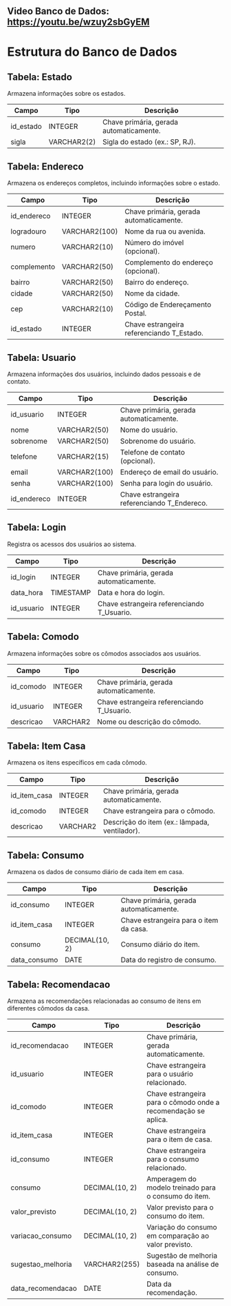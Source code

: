 ## Video Banco de Dados: https://youtu.be/wzuy2sbGyEM

# Estrutura do Banco de Dados

## Tabela: Estado
Armazena informações sobre os estados.

| Campo       | Tipo         | Descrição                                   |
|-------------|--------------|---------------------------------------------|
| id_estado   | INTEGER      | Chave primária, gerada automaticamente.     |
| sigla       | VARCHAR2(2)  | Sigla do estado (ex.: SP, RJ).              |


## Tabela: Endereco
Armazena os endereços completos, incluindo informações sobre o estado.

| Campo        | Tipo            | Descrição                                    |
|--------------|-----------------|----------------------------------------------|
| id_endereco  | INTEGER         | Chave primária, gerada automaticamente.      |
| logradouro   | VARCHAR2(100)   | Nome da rua ou avenida.                      |
| numero       | VARCHAR2(10)    | Número do imóvel (opcional).                 |
| complemento  | VARCHAR2(50)    | Complemento do endereço (opcional).          |
| bairro       | VARCHAR2(50)    | Bairro do endereço.                          |
| cidade       | VARCHAR2(50)    | Nome da cidade.                              |
| cep          | VARCHAR2(10)    | Código de Endereçamento Postal.              |
| id_estado    | INTEGER         | Chave estrangeira referenciando T_Estado.    |


## Tabela: Usuario
Armazena informações dos usuários, incluindo dados pessoais e de contato.

| Campo       | Tipo            | Descrição                                    |
|-------------|-----------------|----------------------------------------------|
| id_usuario  | INTEGER         | Chave primária, gerada automaticamente.      |
| nome        | VARCHAR2(50)    | Nome do usuário.                             |
| sobrenome   | VARCHAR2(50)    | Sobrenome do usuário.                        |
| telefone    | VARCHAR2(15)    | Telefone de contato (opcional).              |
| email       | VARCHAR2(100)   | Endereço de email do usuário.                |
| senha       | VARCHAR2(100)   | Senha para login do usuário.                 |
| id_endereco | INTEGER         | Chave estrangeira referenciando T_Endereco.  |


## Tabela: Login
Registra os acessos dos usuários ao sistema.

| Campo       | Tipo        | Descrição                                    |
|-------------|-------------|----------------------------------------------|
| id_login    | INTEGER     | Chave primária, gerada automaticamente.      |
| data_hora   | TIMESTAMP   | Data e hora do login.                        |
| id_usuario  | INTEGER     | Chave estrangeira referenciando T_Usuario.   |



## Tabela: Comodo
Armazena informações sobre os cômodos associados aos usuários.

| Campo       | Tipo        | Descrição                                    |
|-------------|-------------|----------------------------------------------|
| id_comodo   | INTEGER     | Chave primária, gerada automaticamente.      |
| id_usuario  | INTEGER     | Chave estrangeira referenciando T_Usuario.   |
| descricao   | VARCHAR2    | Nome ou descrição do cômodo.                 |



## Tabela: Item Casa
Armazena os itens específicos em cada cômodo.

| Campo              | Tipo        | Descrição                                      |
|--------------------|-------------|------------------------------------------------|
| id_item_casa       | INTEGER     | Chave primária, gerada automaticamente.        |
| id_comodo          | INTEGER     | Chave estrangeira para o cômodo.               |
| descricao          | VARCHAR2    | Descrição do item (ex.: lâmpada, ventilador).  |


## Tabela: Consumo
Armazena os dados de consumo diário de cada item em casa.

| Campo        | Tipo        | Descrição                                      |
|--------------|-------------|------------------------------------------------|
| id_consumo   | INTEGER     | Chave primária, gerada automaticamente.        |
| id_item_casa | INTEGER     | Chave estrangeira para o item da casa.         |
| consumo      | DECIMAL(10, 2) | Consumo diário do item.                     |
| data_consumo | DATE        | Data do registro de consumo.                   |

## Tabela: Recomendacao
Armazena as recomendações relacionadas ao consumo de itens em diferentes cômodos da casa.

| Campo              | Tipo            | Descrição                                                   |
|--------------------|-----------------|-------------------------------------------------------------|
| id_recomendacao    | INTEGER         | Chave primária, gerada automaticamente.                     |
| id_usuario         | INTEGER         | Chave estrangeira para o usuário relacionado.               |
| id_comodo          | INTEGER         | Chave estrangeira para o cômodo onde a recomendação se aplica. |
| id_item_casa       | INTEGER         | Chave estrangeira para o item de casa.                      |
| id_consumo         | INTEGER         | Chave estrangeira para o consumo relacionado.               |
| consumo            | DECIMAL(10, 2)  | Amperagem do modelo treinado para o consumo do item.        |
| valor_previsto     | DECIMAL(10, 2)  | Valor previsto para o consumo do item.                      |
| variacao_consumo  | DECIMAL(10, 2)  | Variação do consumo em comparação ao valor previsto.         |
| sugestao_melhoria | VARCHAR2(255)   | Sugestão de melhoria baseada na análise de consumo.          |
| data_recomendacao | DATE            | Data da recomendação.                                       |




